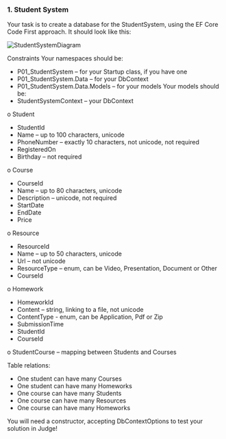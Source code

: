 ### 1.	Student System
Your task is to create a database for the StudentSystem, using the EF Core Code First approach. It should look like this:
 
 ![StudentSystemDiagram](https://user-images.githubusercontent.com/106489962/222900674-30d41882-3f79-44b3-869d-0a7707fdfccf.png)
 
Constraints
Your namespaces should be:
-	P01_StudentSystem – for your Startup class, if you have one
-	P01_StudentSystem.Data – for your DbContext
-	P01_StudentSystem.Data.Models – for your models
Your models should be:
-	StudentSystemContext – your DbContext

o	Student
-	StudentId
-	Name – up to 100 characters, unicode
-	PhoneNumber – exactly 10 characters, not unicode, not required
-	RegisteredOn
-	Birthday – not required

o	Course
-	CourseId
-	Name – up to 80 characters, unicode
-	Description – unicode, not required
-	StartDate
-	EndDate
-	Price

o	Resource
-	ResourceId
-	Name – up to 50 characters, unicode
-	Url – not unicode
-	ResourceType – enum, can be Video, Presentation, Document or Other
-	CourseId

o	Homework
-	HomeworkId
-	Content – string, linking to a file, not unicode
-	ContentType - enum, can be Application, Pdf or Zip
-	SubmissionTime
-	StudentId
-	CourseId

o	StudentCourse – mapping between Students and Courses

Table relations:	
-	One student can have many Courses 
-	One student can have many Homeworks 
-	One course can have many Students
-	One course can have many Resources
-	One course can have many Homeworks


You will need a constructor, accepting DbContextOptions to test your solution in Judge!